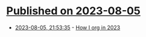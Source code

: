 # [Published on 2023-08-05](index.md)

* [2023-08-05, 21:53:35](https://lobste.rs/s/ah86of/how_i_org_2023) - [How I org in 2023](https://cmdln.org/2023/03/25/how-i-org-in-2023/)
